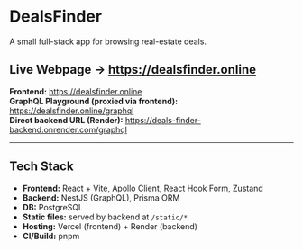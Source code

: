 # DealsFinder

A small full-stack app for browsing real-estate deals.

## Live Webpage -> https://dealsfinder.online

**Frontend:** https://dealsfinder.online  
**GraphQL Playground (proxied via frontend):** https://dealsfinder.online/graphql  
**Direct backend URL (Render):** https://deals-finder-backend.onrender.com/graphql  

---

## Tech Stack

- **Frontend:** React + Vite, Apollo Client, React Hook Form, Zustand
- **Backend:** NestJS (GraphQL), Prisma ORM
- **DB:** PostgreSQL
- **Static files:** served by backend at `/static/*`
- **Hosting:** Vercel (frontend) + Render (backend)
- **CI/Build:** pnpm
